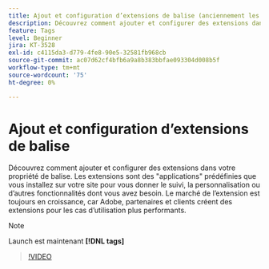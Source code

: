 ```yaml
---
title: Ajout et configuration d’extensions de balise (anciennement les extensions de Launch)
description: Découvrez comment ajouter et configurer des extensions dans votre propriété de balise.
feature: Tags
level: Beginner
jira: KT-3528
exl-id: c4115da3-d779-4fe8-90e5-32581fb968cb
source-git-commit: ac07d62cf4bfb6a9a8b383bbfae093304d008b5f
workflow-type: tm+mt
source-wordcount: '75'
ht-degree: 0%

---
```


# Ajout et configuration d’extensions de balise

Découvrez comment ajouter et configurer des extensions dans votre propriété de balise. Les extensions sont des &quot;applications&quot; prédéfinies que vous installez sur votre site pour vous donner le suivi, la personnalisation ou d’autres fonctionnalités dont vous avez besoin. Le marché de l’extension est toujours en croissance, car Adobe, partenaires et clients créent des extensions pour les cas d’utilisation plus performants.

>[!NOTE]
>
> Launch est maintenant **[!DNL tags]**

>[!VIDEO](https://video.tv.adobe.com/v/28732/?quality=12&learn=on)
